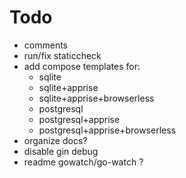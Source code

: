 # Todo
- comments
- run/fix staticcheck
- add compose templates for:
    - sqlite
    - sqlite+apprise
    - sqlite+apprise+browserless
    - postgresql
    - postgresql+apprise
    - postgresql+apprise+browserless
- organize docs?
- disable gin debug
- readme gowatch/go-watch ?